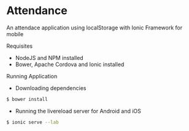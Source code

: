 # Attendance
An attendace application using localStorage with Ionic Framework for mobile

Requisites 

* NodeJS and NPM installed
* Bower, Apache Cordova and Ionic installed 

Running Application 

* Downloading dependencies
```sh
$ bower install
```
* Running the livereload server for Android and iOS
```sh
$ ionic serve --lab
```
